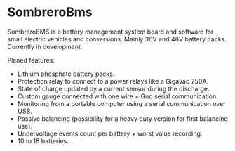 # SombreroBms

SombreroBMS is a battery management system board and software for small electric vehicles and conversions. Mainly 36V and 48V battery packs.
Currently in development.

Planed features:

- Lithium phosphate battery packs.
- Protection relay to connect to a power relays like a Gigavac 250A.
- State of charge updated by a current sensor during the discharge.
- Custom gauge connected with one wire + Gnd serial communication.
- Monitoring from a portable computer using a serial communication over USB.
- Passive balancing (possibility for a heavy duty version for first balancing use).
- Undervoltage events count per battery + worst value recording.
- 10 to 18 batteries.

